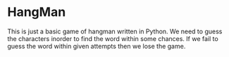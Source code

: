 # HangMan
This is just a basic game of hangman written in Python.
We need to guess the characters inorder to find the word within some chances.
If we fail to guess the word within given attempts then we lose the game. 
